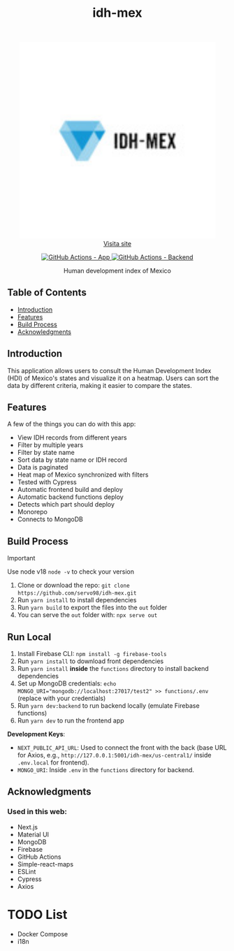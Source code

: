 <h1 align="center">idh-mex</h1>
<br>

<p align="center">
  <a href="https://idh-mex.web.app/">
    <img alt="idh-mex.web.app" title="GitPoint" src="https://github.com/servo98/idh-mex/blob/2c7494372433040b9668346b0196713035f2e194/public/logo_size.jpg" width="450">
  </a>
  <br />
  <a href="https://idh-mex.web.app/" target="_blank">Visita site</a>
</p>

<p align="center">
  <a href="https://idh-mex.web.app/">
    <img alt="GitHub Actions - App" src="https://img.shields.io/github/actions/workflow/status/servo98/idh-mex/firebase-hosting-push.yml?logo=Firebase&label=App&color=DD2C00" />
  </a>
  <a href="https://github.com/servo98/idh-mex/actions/workflows/firebase-hosting-push.yml">
    <img alt="GitHub Actions - Backend" src="https://img.shields.io/github/actions/workflow/status/servo98/idh-mex/firebase-hosting-push.yml?logo=Firebase&label=Backend&color=DD2C00" />
  </a>
</p>

<p align="center">
  Human development index of Mexico
</p>

## Table of Contents

- [Introduction](#introduction)
- [Features](#features)
- [Build Process](#build-process)
- [Acknowledgments](#acknowledgments)


## Introduction
This application allows users to consult the Human Development Index (HDI) of Mexico's states and visualize it on a heatmap. Users can sort the data by different criteria, making it easier to compare the states.

## Features

A few of the things you can do with this app:

* View IDH records from different years
* Filter by multiple years
* Filter by state name
* Sort data by state name or IDH record
* Data is paginated
* Heat map of Mexico synchronized with filters
* Tested with Cypress
* Automatic frontend build and deploy
* Automatic backend functions deploy
* Detects which part should deploy
* Monorepo
* Connects to MongoDB

## Build Process

> [!IMPORTANT]  
> Use node v18 `node -v` to check your version

1. Clone or download the repo: `git clone https://github.com/servo98/idh-mex.git`
2. Run `yarn install` to install dependencies
3. Run `yarn build` to export the files into the `out` folder
4. You can serve the `out` folder with: `npx serve out`

## Run Local
1. Install Firebase CLI: `npm install -g firebase-tools`
2. Run `yarn install` to download front dependencies
3. Run `yarn install` **inside** the `functions` directory to install backend dependencies
4. Set up MongoDB credentials: `echo MONGO_URI="mongodb://localhost:27017/test2" >> functions/.env` (replace with your credentials)
5. Run `yarn dev:backend` to run backend locally (emulate Firebase functions)
6. Run `yarn dev` to run the frontend app

**Development Keys**: 
- `NEXT_PUBLIC_API_URL`: Used to connect the front with the back (base URL for Axios, e.g., `http://127.0.0.1:5001/idh-mex/us-central1/` inside `.env.local` for frontend).
- `MONGO_URI`: Inside `.env` in the `functions` directory for backend.

## Acknowledgments

### Used in this web:
- Next.js
- Material UI
- MongoDB
- Firebase
- GitHub Actions
- Simple-react-maps
- ESLint
- Cypress
- Axios

# TODO List
- Docker Compose
- i18n
